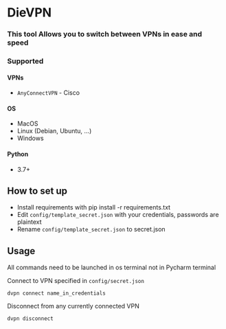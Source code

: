 # DieVPN

### This tool Allows you to switch between VPNs in ease and speed

### Supported

#### VPNs

* `AnyConnectVPN` - Cisco

#### OS

* MacOS
* Linux (Debian, Ubuntu, ...)
* Windows

#### Python

* 3.7+

## How to set up

* Install requirements with pip install -r requirements.txt
* Edit `config/template_secret.json` with your credentials, passwords are plaintext
* Rename `config/template_secret.json` to secret.json

## Usage

All commands need to be launched in os terminal not in Pycharm terminal

Connect to VPN specified in `config/secret.json`

```
dvpn connect name_in_credentials
```

Disconnect from any currently connected VPN

```
dvpn disconnect
```
